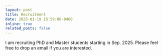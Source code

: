 ```yaml
---
layout: post
title: Recruitment
date: 2025-01-19 15:59:00-0400
inline: true
related_posts: false
---
```


I am recruiting PhD and Master students starting in Sep. 2025. Please feel free to drop an email if you are interested. 

